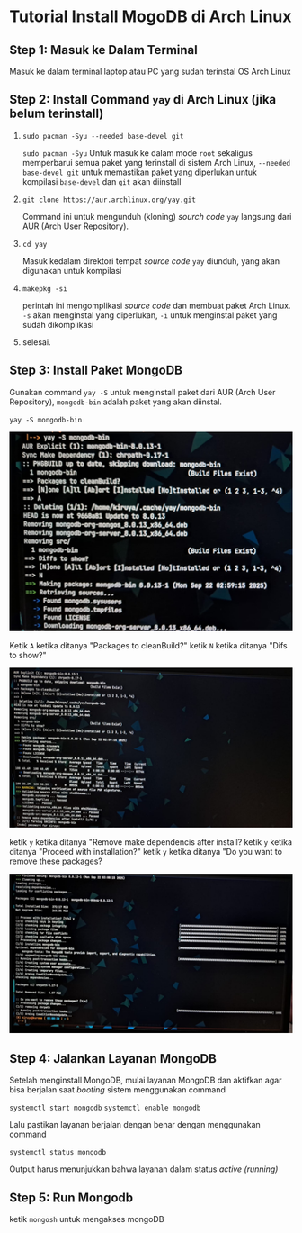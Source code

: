 # Tutorial Install MogoDB di Arch Linux

## Step 1: Masuk ke Dalam Terminal
Masuk ke dalam terminal laptop atau PC yang sudah terinstal OS Arch Linux

## Step 2: Install Command `yay` di Arch Linux (jika belum terinstall)
1. `sudo pacman -Syu --needed base-devel git`

    `sudo pacman -Syu` Untuk masuk ke dalam mode `root` sekaligus memperbarui semua paket yang terinstall di sistem Arch Linux, `--needed base-devel git` untuk memastikan paket yang diperlukan untuk kompilasi `base-devel` dan `git` akan diinstall

2. `git clone https://aur.archlinux.org/yay.git`

    Command ini untuk mengunduh (kloning) *sourch code* `yay` langsung dari AUR (Arch User Repository).

3. `cd yay`

    Masuk kedalam direktori tempat *source code* `yay` diunduh, yang akan digunakan untuk kompilasi

4. `makepkg -si` 

    perintah ini mengomplikasi *source code* dan membuat paket Arch Linux. `-s` akan menginstal yang diperlukan, `-i` untuk menginstal paket yang sudah dikomplikasi

5. selesai.

## Step 3: Install Paket MongoDB 
Gunakan command `yay -S` untuk menginstall paket dari AUR (Arch User Repository), `mongodb-bin` adalah paket yang akan diinstal.

`yay -S mongodb-bin`

![mongodb](/session-1/img/tutorial%20install%20mongodb/mongodb1.jpeg)

Ketik `A` ketika ditanya "Packages to cleanBuild?"
ketik `N` ketika ditanya "Difs to show?"

![mongodb](/session-1/img/tutorial%20install%20mongodb/mongodb2.jpeg)

ketik `y` ketika ditanya "Remove make dependencis after install? 
ketik `y` ketika ditanya "Proceed with installation?" 
ketik `y` ketika ditanya "Do you want to remove these packages? 

![mongodb](/session-1/img/tutorial%20install%20mongodb/mongodb3.jpeg)

## Step 4: Jalankan Layanan MongoDB 
Setelah menginstall MongoDB, mulai layanan MongoDB dan aktifkan agar bisa berjalan saat *booting* sistem menggunakan command

`systemctl start mongodb`
`systemctl enable mongodb`

Lalu pastikan layanan berjalan dengan benar dengan menggunakan command

`systemctl status mongodb`

Output harus menunjukkan bahwa layanan dalam status *active (running)*

## Step 5: Run Mongodb
ketik `mongosh` untuk mengakses mongoDB




